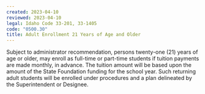 ```yaml
---
created: 2023-04-10
reviewed: 2023-04-10
legal: Idaho Code 33-201, 33-1405
code: "0500.30"
title: Adult Enrollment 21 Years of Age and Older
---
```


Subject to administrator recommendation, persons twenty-one (21) years of age or older, may enroll as full-time or part-time students if tuition payments are made monthly, in advance. The tuition amount will be based upon the amount of the State Foundation funding for the school year. Such returning adult students will be enrolled under procedures and a plan delineated by the Superintendent or Designee.
